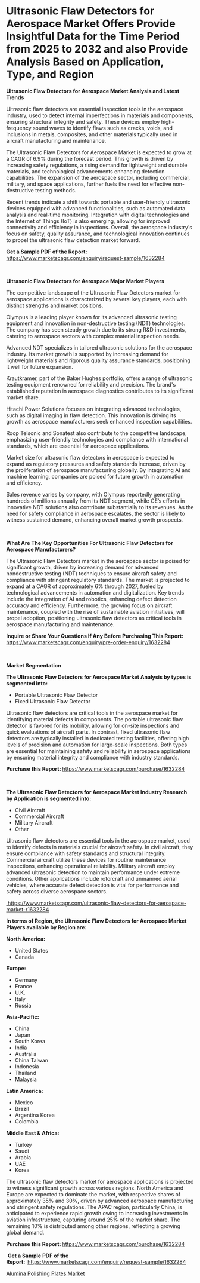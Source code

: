 <p><h1>Ultrasonic Flaw Detectors for Aerospace Market Offers Provide Insightful Data for the Time Period from 2025 to 2032 and also Provide Analysis Based on Application, Type, and Region</h1></p><p><strong>Ultrasonic Flaw Detectors for Aerospace Market Analysis and Latest Trends</strong></p>
<p><p>Ultrasonic flaw detectors are essential inspection tools in the aerospace industry, used to detect internal imperfections in materials and components, ensuring structural integrity and safety. These devices employ high-frequency sound waves to identify flaws such as cracks, voids, and inclusions in metals, composites, and other materials typically used in aircraft manufacturing and maintenance.</p><p>The Ultrasonic Flaw Detectors for Aerospace Market is expected to grow at a CAGR of 6.9% during the forecast period. This growth is driven by increasing safety regulations, a rising demand for lightweight and durable materials, and technological advancements enhancing detection capabilities. The expansion of the aerospace sector, including commercial, military, and space applications, further fuels the need for effective non-destructive testing methods. </p><p>Recent trends indicate a shift towards portable and user-friendly ultrasonic devices equipped with advanced functionalities, such as automated data analysis and real-time monitoring. Integration with digital technologies and the Internet of Things (IoT) is also emerging, allowing for improved connectivity and efficiency in inspections. Overall, the aerospace industry's focus on safety, quality assurance, and technological innovation continues to propel the ultrasonic flaw detection market forward.</p></p>
<p><strong>Get a Sample PDF of the Report:&nbsp;</strong> <a href="https://www.marketscagr.com/enquiry/request-sample/1632284?utm_campaign=2822&utm_medium=2&utm_source=Github&utm_content=ia&utm_term=29032025&utm_id=ultrasonic-flaw-detectors-for-aerospace">https://www.marketscagr.com/enquiry/request-sample/1632284</a></p>
<p>&nbsp;</p>
<p><strong>Ultrasonic Flaw Detectors for Aerospace Major Market Players</strong></p>
<p><p>The competitive landscape of the Ultrasonic Flaw Detectors market for aerospace applications is characterized by several key players, each with distinct strengths and market positions. </p><p>Olympus is a leading player known for its advanced ultrasonic testing equipment and innovation in non-destructive testing (NDT) technologies. The company has seen steady growth due to its strong R&D investments, catering to aerospace sectors with complex material inspection needs.</p><p>Advanced NDT specializes in tailored ultrasonic solutions for the aerospace industry. Its market growth is supported by increasing demand for lightweight materials and rigorous quality assurance standards, positioning it well for future expansion.</p><p>Krautkramer, part of the Baker Hughes portfolio, offers a range of ultrasonic testing equipment renowned for reliability and precision. The brand's established reputation in aerospace diagnostics contributes to its significant market share.</p><p>Hitachi Power Solutions focuses on integrating advanced technologies, such as digital imaging in flaw detection. This innovation is driving its growth as aerospace manufacturers seek enhanced inspection capabilities.</p><p>Roop Telsonic and Sonatest also contribute to the competitive landscape, emphasizing user-friendly technologies and compliance with international standards, which are essential for aerospace applications.</p><p>Market size for ultrasonic flaw detectors in aerospace is expected to expand as regulatory pressures and safety standards increase, driven by the proliferation of aerospace manufacturing globally. By integrating AI and machine learning, companies are poised for future growth in automation and efficiency.</p><p>Sales revenue varies by company, with Olympus reportedly generating hundreds of millions annually from its NDT segment, while GE’s efforts in innovative NDT solutions also contribute substantially to its revenues. As the need for safety compliance in aerospace escalates, the sector is likely to witness sustained demand, enhancing overall market growth prospects.</p></p>
<p>&nbsp;</p>
<p><strong>What Are The Key Opportunities For Ultrasonic Flaw Detectors for Aerospace Manufacturers?</strong></p>
<p><p>The Ultrasonic Flaw Detectors market in the aerospace sector is poised for significant growth, driven by increasing demand for advanced nondestructive testing (NDT) techniques to ensure aircraft safety and compliance with stringent regulatory standards. The market is projected to expand at a CAGR of approximately 6% through 2027, fueled by technological advancements in automation and digitalization. Key trends include the integration of AI and robotics, enhancing defect detection accuracy and efficiency. Furthermore, the growing focus on aircraft maintenance, coupled with the rise of sustainable aviation initiatives, will propel adoption, positioning ultrasonic flaw detectors as critical tools in aerospace manufacturing and maintenance.</p></p>
<p><strong>Inquire or Share Your Questions If Any Before Purchasing This Report:</strong> <a href="https://www.marketscagr.com/enquiry/pre-order-enquiry/1632284?utm_campaign=2822&utm_medium=2&utm_source=Github&utm_content=ia&utm_term=29032025&utm_id=ultrasonic-flaw-detectors-for-aerospace">https://www.marketscagr.com/enquiry/pre-order-enquiry/1632284</a></p>
<p>&nbsp;</p>
<p><strong>Market Segmentation</strong></p>
<p><strong>The Ultrasonic Flaw Detectors for Aerospace Market Analysis by types is segmented into:</strong></p>
<p><ul><li>Portable Ultrasonic Flaw Detector</li><li>Fixed Ultrasonic Flaw Detector</li></ul></p>
<p><p>Ultrasonic flaw detectors are critical tools in the aerospace market for identifying material defects in components. The portable ultrasonic flaw detector is favored for its mobility, allowing for on-site inspections and quick evaluations of aircraft parts. In contrast, fixed ultrasonic flaw detectors are typically installed in dedicated testing facilities, offering high levels of precision and automation for large-scale inspections. Both types are essential for maintaining safety and reliability in aerospace applications by ensuring material integrity and compliance with industry standards.</p></p>
<p><strong>Purchase this Report:&nbsp;</strong><a href="https://www.marketscagr.com/purchase/1632284?utm_campaign=2822&utm_medium=2&utm_source=Github&utm_content=ia&utm_term=29032025&utm_id=ultrasonic-flaw-detectors-for-aerospace">https://www.marketscagr.com/purchase/1632284</a></p>
<p>&nbsp;</p>
<p><strong>The Ultrasonic Flaw Detectors for Aerospace Market Industry Research by Application is segmented into:</strong></p>
<p><ul><li>Civil Aircraft</li><li>Commercial Aircraft</li><li>Military Aircraft</li><li>Other</li></ul></p>
<p><p>Ultrasonic flaw detectors are essential tools in the aerospace market, used to identify defects in materials crucial for aircraft safety. In civil aircraft, they ensure compliance with safety standards and structural integrity. Commercial aircraft utilize these devices for routine maintenance inspections, enhancing operational reliability. Military aircraft employ advanced ultrasonic detection to maintain performance under extreme conditions. Other applications include rotorcraft and unmanned aerial vehicles, where accurate defect detection is vital for performance and safety across diverse aerospace sectors.</p></p>
<p><a href="https://www.marketscagr.com/ultrasonic-flaw-detectors-for-aerospace-market-r1632284?utm_campaign=2822&utm_medium=2&utm_source=Github&utm_content=ia&utm_term=29032025&utm_id=ultrasonic-flaw-detectors-for-aerospace">&nbsp;https://www.marketscagr.com/ultrasonic-flaw-detectors-for-aerospace-market-r1632284</a></p>
<p><strong>In terms of Region, the Ultrasonic Flaw Detectors for Aerospace Market Players available by Region are:</strong></p>
<p>
    <p> <strong> North America: </strong>
        <ul>
            <li>United States</li>
            <li>Canada</li>
        </ul>
        </p> 
    <p> <strong> Europe: </strong>
        <ul>
            <li>Germany</li>
            <li>France</li>
            <li>U.K.</li>
            <li>Italy</li>
            <li>Russia</li>
        </ul>
        </p> 
    <p> <strong> Asia-Pacific: </strong>
        <ul>
            <li>China</li>
            <li>Japan</li>
            <li>South Korea</li>
            <li>India</li>
            <li>Australia</li>
            <li>China Taiwan</li>
            <li>Indonesia</li>
            <li>Thailand</li>
            <li>Malaysia</li>
        </ul>
        </p> 
    <p> <strong> Latin America: </strong>
        <ul>
            <li>Mexico</li>
            <li>Brazil</li>
            <li>Argentina Korea</li>
            <li>Colombia</li>
        </ul>
        </p> 
    <p> <strong> Middle East & Africa: </strong>
        <ul>
            <li>Turkey</li>
            <li>Saudi</li>
            <li>Arabia</li>
            <li>UAE</li>
            <li>Korea</li>
        </ul>
    </p>
    </p>
<p><p>The ultrasonic flaw detectors market for aerospace applications is projected to witness significant growth across various regions. North America and Europe are expected to dominate the market, with respective shares of approximately 35% and 30%, driven by advanced aerospace manufacturing and stringent safety regulations. The APAC region, particularly China, is anticipated to experience rapid growth owing to increasing investments in aviation infrastructure, capturing around 25% of the market share. The remaining 10% is distributed among other regions, reflecting a growing global demand.</p></p>
<p><strong>Purchase this Report: </strong><a href="https://www.marketscagr.com/purchase/1632284?utm_campaign=2822&utm_medium=2&utm_source=Github&utm_content=ia&utm_term=29032025&utm_id=ultrasonic-flaw-detectors-for-aerospace">https://www.marketscagr.com/purchase/1632284</a></p>
<p>&nbsp;<strong>Get a Sample PDF of the Report:&nbsp;&nbsp;</strong><a href="https://www.marketscagr.com/enquiry/request-sample/1632284?utm_campaign=2822&utm_medium=2&utm_source=Github&utm_content=ia&utm_term=29032025&utm_id=ultrasonic-flaw-detectors-for-aerospace">https://www.marketscagr.com/enquiry/request-sample/1632284</a></p>
<p><strong></strong></p>
<p><p><a href="https://github.com/mriwacraane/Market-Research-Report-List-1/blob/main/alumina-polishing-plates-market.md?utm_campaign=2822&utm_medium=2&utm_source=Github&utm_content=ia&utm_term=29032025&utm_id=ultrasonic-flaw-detectors-for-aerospace">Alumina Polishing Plates Market</a></p></p>